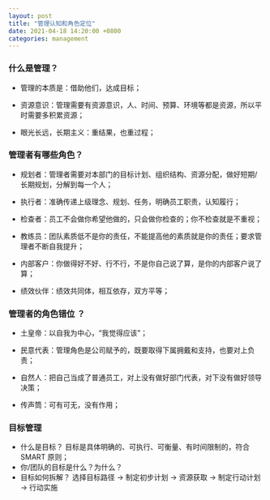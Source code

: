 ```yaml
---
layout: post
title: "管理认知和角色定位"
date: 2021-04-18 14:20:00 +0800
categories: management
---
```


### 什么是管理？

- 管理的本质是：借助他们，达成目标；

- 资源意识：管理需要有资源意识，人、时间、预算、环境等都是资源，所以平时需要多积累资源；

- 眼光长远，长期主义：重结果，也重过程；

### 管理者有哪些角色？

- 规划者：管理者需要对本部门的目标计划、组织结构、资源分配，做好短期/长期规划，分解到每一个人；

- 执行者：准确传递上级理念、规划、任务，明确员工职责，认知履行；

- 检查者：员工不会做你希望他做的，只会做你检查的；你不检查就是不重视；

- 教练员：团队素质低不是你的责任，不能提高他的素质就是你的责任；要求管理者不断自我提升；

- 内部客户：你做得好不好、行不行，不是你自己说了算，是你的内部客户说了算；

- 绩效伙伴：绩效共同体，相互依存，双方平等；

### 管理者的角色错位 ？

- 土皇帝：以自我为中心，“我觉得应该”；

- 民意代表：管理角色是公司赋予的，既要取得下属拥戴和支持，也要对上负责；

- 自然人：把自己当成了普通员工，对上没有做好部门代表，对下没有做好领导决策；

- 传声筒：可有可无，没有作用；

### 目标管理

- 什么是目标？
  目标是具体明确的、可执行、可衡量、有时间限制的，符合 SMART 原则；
- 你/团队的目标是什么？为什么？
- 目标如何拆解？
  选择目标路径 -> 制定初步计划 -> 资源获取 -> 制定行动计划 -> 行动实施
